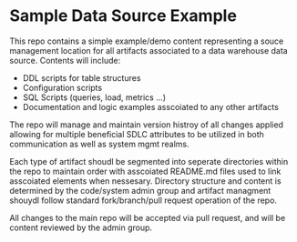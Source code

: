 # Sample Data Source Example

This repo contains a simple example/demo content representing a souce management location for all artifacts associated to a data warehouse data source.  Contents will include:

- DDL scripts for table structures
- Configuration scripts
- SQL Scripts (queries, load, metrics ...) 
- Documentation and logic examples asscoiated to any other artifacts

The repo will manage and maintain version histroy of all changes applied allowing for multiple beneficial SDLC attributes to be utilized in both communication as well as system mgmt realms.

Each type of artifact shoudl be segmented into seperate directories within the repo to maintain order with asscoiated README.md files used to link asscoiated elements when nessesary.  Directory structure and content is determined by the code/system admin group and artifact managment shouydl follow standard fork/branch/pull request operation of the repo. 

All changes to the main repo will be accepted via pull request, and will be content reviewed by the admin group. 

 

